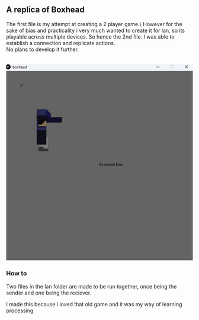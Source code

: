 ## A replica of Boxhead
 
The first file is my attempt at creating a 2 player game.\ 
However for the sake of bias and practicality i very much wanted to create it for lan, so its playable across multiple devices.
So hence the 2nd file. I was able to establish a connection and replicate actions.\
No plans to develop it further.
<br></br>

![picture 1](./picture.png)

### How to
Two files in the lan folder are made to be run together, once being the sender and one being the reciever.

I made this because i loved that old game and it was my way of learning processing



